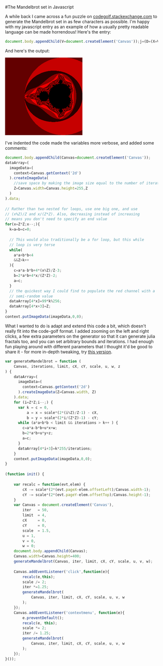 ---
---

#The Mandelbrot set in Javascript

A while back I came across a fun puzzle on
[codegolf.stackexchange.com](http://codegolf.stackexchange.com/questions/23423/mandelbrot-image-in-every-language/24080#24080)
to generate the Mandelbrot set in as few characters as possible. I'm happy with
my javascript entry as an example of how a usually pretty readable language can
be made horrendous! Here's the entry:

~~~js
document.body.appendChild(V=document.createElement('Canvas'));j=(D=(X=V.getContext('2d')).createImageData(Z=V.width=V.height=255,Z)).data;for(x=Z*Z;x--;){k=a=b=c=0;while(a*a+b*b<4&&Z>k++){c=a*a-b*b+4*(x%Z)/Z-3;b=2*a*b+4*x/(Z*Z)-2;a=c;}j[4*x]=99*k%256;j[4*x+3]=Z;}X.putImageData(D,0,0);
~~~

And here's the output:

![The codegolf version](/img/blog/mandelbrot_codegolf.png)

I've indented the code made the variables more verbose, and added some comments:

~~~js
document.body.appendChild(Canvas=document.createElement('Canvas'));
dataArray=(
  imageData=(
    context=Canvas.getContext('2d')
  ).createImageData(
    //save space by making the image size equal to the number of iterations
    Z=Canvas.width=Canvas.height=255,Z
  )
).data;

// Rather than two nested for loops, use one big one, and use
// (x%Z)/Z and x/(Z*Z). Also, decreasing instead of increasing
// means you don't need to specify an end value
for(x=Z*Z;x--;){
  k=a=b=c=0;
  
  // This would also traditionally be a for loop, but this while
  // loop is very terse
  while(
    a*a+b*b<4
    &&Z>k++
  ){
    c=a*a-b*b+4*(x%Z)/Z-3;
    b=2*a*b+4*x/(Z*Z)-2;
    a=c;
  }
  // the quickest way I could find to populate the red channel with a
  // semi-random value
  dataArray[4*x]=99*k%256; 
  dataArray[4*x+3]=Z;
}
context.putImageData(imageData,0,0);
~~~

What I wanted to do is adapt and extend this code a bit, which doesn't really fit
into the code-golf format. I added zooming on the left and right clicks, a few
extra parameters on the generator so that it can generate julia fractals too, and
you can set arbitrary bounds and iterations. I had enough fun playing around with
different parameters that I thought it'd be good to share it - for more in-depth
tweaking, try [this version](http://jsfiddle.net/ali0sha/7Jjex/1/).

<canvas id="mandelbrotCanvas"></canvas>
<script src="/js/mandelbrot.js"></script>

~~~js
var generateMandelbrot = function (
    Canvas, iterations, limit, cX, cY, scale, u, w, z
) {
    dataArray=(
      imageData=(
        context=Canvas.getContext('2d')
      ).createImageData(Z=Canvas.width, Z)
    ).data;
    for (i=Z*Z;i--;) {
      var k = c = 0,
          a = x = scale*(2*(i%Z)/Z-1) - cX,
          b = y = scale*(2*i/(Z*Z)-1) - cY;
      while (a*a+b*b < limit && iterations > k++ ) {
        c=a*a-b*b+u*x+w;
        b=2*a*b+u*y+z;
        a=c;
      }
      dataArray[4*i+3]=k*255/iterations;
    }
    context.putImageData(imageData,0,0);
}

(function init() {

    var recalc = function(evt,elem) {
        cX -= scale*(2*(evt.pageX-elem.offsetLeft)/Canvas.width-1);
        cY -= scale*(2*(evt.pageY-elem.offsetTop)/Canvas.height-1);
    }
    var Canvas = document.createElement('Canvas'),
        iter   = 50,
        limit  = 4,
        cX     = 0,
        cY     = 0,
        scale  = 1.5,
        u = 1,
        v = 0,
        w = 0;
    document.body.appendChild(Canvas);
    Canvas.width=Canvas.height=400;
    generateMandelbrot(Canvas, iter, limit, cX, cY, scale, u, v, w);
    
    Canvas.addEventListener('click',function(e){
        recalc(e,this);
        scale /= 2;
        iter *=1.25;
        generateMandelbrot(
            Canvas, iter, limit, cX, cY, scale, u, v, w
        );
    });
    Canvas.addEventListener('contextmenu', function(e){
        e.preventDefault();
        recalc(e, this);
        scale *= 2;
        iter /= 1.25;
        generateMandelbrot(
            Canvas, iter, limit, cX, cY, scale, u, v, w
        );
    });
}());
~~~